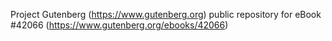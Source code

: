 Project Gutenberg (https://www.gutenberg.org) public repository for eBook #42066 (https://www.gutenberg.org/ebooks/42066)
